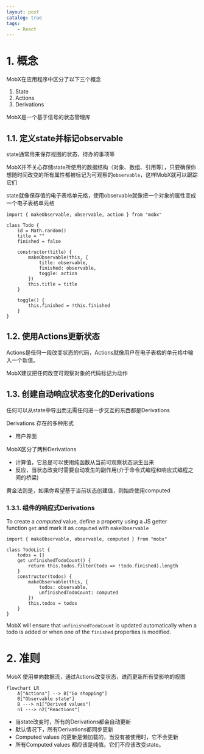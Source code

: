 ```yaml
---
layout: post   	
catalog: true 	
tags:
    - React
---
```


# 1. 概念

MobX在应用程序中区分了以下三个概念

1. State
2. Actions
3. Derivations

MobX是一个基于信号的状态管理库
## 1.1. 定义state并标记observable

state通常用来保存视图的状态、待办的事项等

MobX并不关心存储state所使用的数据结构（对象、数组、引用等），只要确保你想随时间改变的所有属性都被标记为可观察的`observable`，这样MobX就可以跟踪它们

state就像保存值的电子表格单元格，使用observable就像把一个对象的属性变成一个电子表格单元格

```
import { makeObservable, observable, action } from "mobx"

class Todo {
    id = Math.random()
    title = ""
    finished = false

    constructor(title) {
        makeObservable(this, {
            title: observable,
            finished: observable,
            toggle: action
        })
        this.title = title
    }

    toggle() {
        this.finished = !this.finished
    }
}
```
## 1.2. 使用Actions更新状态

Actions是任何一段改变状态的代码，Actions就像用户在电子表格的单元格中输入一个新值。

MobX建议把任何改变可观察对象的代码标记为动作

## 1.3. 创建自动响应状态变化的Derivations

任何可以从state中导出而无需任何进一步交互的东西都是Derivations

Derivations 存在的多种形式
- 用户界面

MobX区分了两种Derivations

- 计算值，它总是可以使用纯函数从当前可观察状态派生出来
- 反应，当状态改变时需要自动发生的副作用(介于命令式编程和响应式编程之间的桥梁)

黄金法则是，如果你希望基于当前状态创建值，则始终使用computed
### 1.3.1. 组件的响应式Derivations

To create a _computed_ value, define a property using a JS getter function `get` and mark it as `computed` with `makeObservable`

```
import { makeObservable, observable, computed } from "mobx"

class TodoList {
    todos = []
    get unfinishedTodoCount() {
        return this.todos.filter(todo => !todo.finished).length
    }
    constructor(todos) {
        makeObservable(this, {
            todos: observable,
            unfinishedTodoCount: computed
        })
        this.todos = todos
    }
}
```

MobX will ensure that `unfinishedTodoCount` is updated automatically when a todo is added or when one of the `finished` properties is modified.
# 2. 准则

MobX 使用单向数据流，通过Actions改变状态，进而更新所有受影响的视图

```mermaid
flowchart LR
    A["Actions"] --> B["Go shopping"]
    B["Observable state"]
	B ---> n1["Derived values"]
	n1 ---> n2["Reactions"]
```

- 当state改变时，所有的Derivations都会自动更新
- 默认情况下，所有Derivations都同步更新
- Computed values 的更新是懒加载的，当没有被使用时，它不会更新
- 所有Computed values 都应该是纯值。它们不应该改变state。


